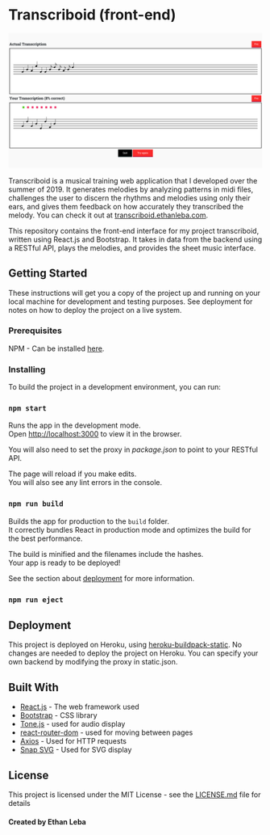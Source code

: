 # Transcriboid (front-end)

![Comparing results](media/image1.png)

Transcriboid is a musical training web application that I developed over the summer of 2019. It generates melodies by analyzing patterns in midi files, challenges the user to discern the rhythms and melodies using only their ears, and gives them feedback on how accurately they transcribed the melody. You can check it out at [transcriboid.ethanleba.com](transcriboid.ethanleba.com).

This repository contains the front-end interface for my project transcriboid, written using React.js and Bootstrap. It takes in data from the backend using a RESTful API, plays the melodies, and provides the sheet music interface.

## Getting Started

These instructions will get you a copy of the project up and running on your local machine for development and testing purposes. See deployment for notes on how to deploy the project on a live system.

### Prerequisites

NPM - Can be installed [here](https://www.npmjs.com/).

### Installing

To build the project in a development environment, you can run:

### `npm start`

Runs the app in the development mode.<br>
Open [http://localhost:3000](http://localhost:3000) to view it in the browser.

You will also need to set the proxy in _package.json_ to point to your RESTful API.

The page will reload if you make edits.<br>
You will also see any lint errors in the console.

### `npm run build`

Builds the app for production to the `build` folder.<br>
It correctly bundles React in production mode and optimizes the build for the best performance.

The build is minified and the filenames include the hashes.<br>
Your app is ready to be deployed!

See the section about [deployment](https://facebook.github.io/create-react-app/docs/deployment) for more information.

### `npm run eject`

## Deployment

This project is deployed on Heroku, using [heroku-buildpack-static](https://github.com/heroku/heroku-buildpack-static). No changes are needed to deploy the project on Heroku. You can specify your own backend by modifying the proxy in static.json.

## Built With

- [React.js](https://reactjs.org) - The web framework used
- [Bootstrap](https://getbootstrap.com/) - CSS library
- [Tone.js](https://tonejs.github.io) - used for audio display
- [react-router-dom](https://reacttraining.com/react-router/web/guides/quick-start) - used for moving between pages
- [Axios](https://github.com/axios/axios) - Used for HTTP requests
- [Snap SVG](http://snapsvg.io/) - Used for SVG display

## License

This project is licensed under the MIT License - see the [LICENSE.md](LICENSE.md) file for details

#### Created by Ethan Leba
